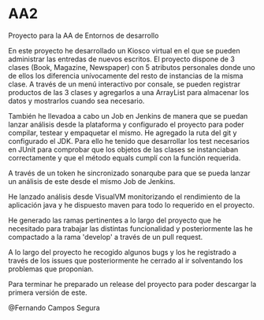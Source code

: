 # AA2
Proyecto para la AA de Entornos de desarrollo

En este proyecto he desarrollado un Kiosco virtual en el que se pueden administrar las entredas de nuevos escritos. 
El proyecto dispone de 3 clases (Book, Magazine, Newspaper) con 5 atributos personales donde uno de ellos los diferencia unívocamente
del resto de instancias de la misma clase.
A través de un menú interactivo por consale, se pueden registrar productos de las 3 clases y agregarlos a una ArrayList para almacenar los datos
y mostrarlos cuando sea necesario.

También he llevadoa a cabo un Job en Jenkins de manera que se puedan lanzar análisis desde la plataforma y configurado el proyecto para poder compilar, 
testear y empaquetar el mismo. He agregado la ruta del git y configurado el JDK. Para ello he tenido que desarrollar los test necesarios en JUnit para comprobar que los
objetos de las clases se instanciaban correctamente y que el método equals cumplí con la función requerida.

A través de un token he sincronizado sonarqube para que se pueda lanzar un análisis de este desde el mismo Job de Jenkins.

He lanzado análisis desde VisualVM monitorizando el rendimiento de la aplicación java y he dispuesto maven para todo lo requerido en el proyecto.

He generado las ramas pertinentes a lo largo del proyecto que he necesitado para trabajar las distintas funcionalidad y posteriormente las he compactado a la 
rama 'develop' a través de un pull request.

A lo largo del proyecto he recogido algunos bugs y los he registrado a través de los issues que posteriormente he cerrado al ir solventando los problemas que proponían.

Para terminar he preparado un release del proyecto para poder descargar la primera versión de este.

@Fernando Campos Segura
